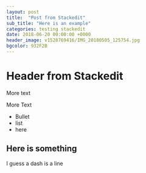 ```yaml
---
layout: post
title:  "Post from Stackedit"
sub_title: "Here is an example"
categories: testing stackedit
date: 2018-06-20 00:00:00 +0000
header_image: v1528769416/IMG_20180505_125754.jpg
bgcolor: 932F2B
---
```

# Header from Stackedit

More text

More Text
- Bullet
- list
- here

Here is something
-
I guess a dash is a line
<!--stackedit_data:
eyJoaXN0b3J5IjpbLTEwMjEwODY4MjIsLTYyNjkzMDExM119
-->
